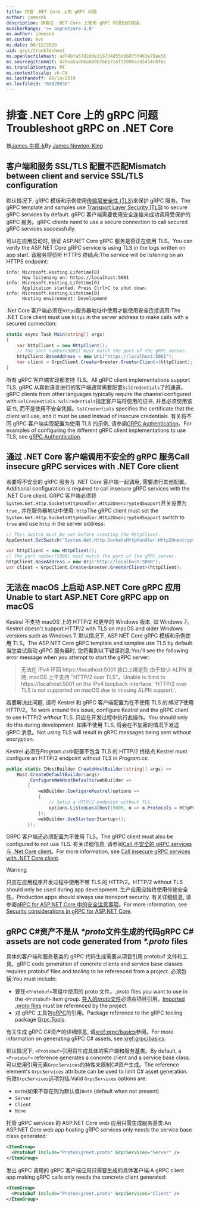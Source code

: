 ```yaml
---
title: 排查 .NET Core 上的 gRPC 问题
author: jamesnk
description: 排查在 .NET Core 上使用 gRPC 时遇到的错误。
monikerRange: '>= aspnetcore-3.0'
ms.author: jamesnk
ms.custom: mvc
ms.date: 08/12/2019
uid: grpc/troubleshoot
ms.openlocfilehash: ad74bfa57d2dde316734d55d86075f463e78ee56
ms.sourcegitcommit: 476ea5ad86a680b7b017c6f32098acd3414c0f6c
ms.translationtype: MT
ms.contentlocale: zh-CN
ms.lasthandoff: 08/14/2019
ms.locfileid: "69029030"
---
```

# <a name="troubleshoot-grpc-on-net-core"></a><span data-ttu-id="378c3-103">排查 .NET Core 上的 gRPC 问题</span><span class="sxs-lookup"><span data-stu-id="378c3-103">Troubleshoot gRPC on .NET Core</span></span>

<span data-ttu-id="378c3-104">按[James 牛顿-k](https://twitter.com/jamesnk)</span><span class="sxs-lookup"><span data-stu-id="378c3-104">By [James Newton-King](https://twitter.com/jamesnk)</span></span>

## <a name="mismatch-between-client-and-service-ssltls-configuration"></a><span data-ttu-id="378c3-105">客户端和服务 SSL/TLS 配置不匹配</span><span class="sxs-lookup"><span data-stu-id="378c3-105">Mismatch between client and service SSL/TLS configuration</span></span>

<span data-ttu-id="378c3-106">默认情况下, gRPC 模板和示例使用[传输层安全性 (TLS)](https://tools.ietf.org/html/rfc5246)来保护 gRPC 服务。</span><span class="sxs-lookup"><span data-stu-id="378c3-106">The gRPC template and samples use [Transport Layer Security (TLS)](https://tools.ietf.org/html/rfc5246) to secure gRPC services by default.</span></span> <span data-ttu-id="378c3-107">gRPC 客户端需要使用安全连接来成功调用受保护的 gRPC 服务。</span><span class="sxs-lookup"><span data-stu-id="378c3-107">gRPC clients need to use a secure connection to call secured gRPC services successfully.</span></span>

<span data-ttu-id="378c3-108">可以在应用启动时, 验证 ASP.NET Core gRPC 服务是否正在使用 TLS。</span><span class="sxs-lookup"><span data-stu-id="378c3-108">You can verify the ASP.NET Core gRPC service is using TLS in the logs written on app start.</span></span> <span data-ttu-id="378c3-109">该服务将侦听 HTTPS 终结点:</span><span class="sxs-lookup"><span data-stu-id="378c3-109">The service will be listening on an HTTPS endpoint:</span></span>

```
info: Microsoft.Hosting.Lifetime[0]
      Now listening on: https://localhost:5001
info: Microsoft.Hosting.Lifetime[0]
      Application started. Press Ctrl+C to shut down.
info: Microsoft.Hosting.Lifetime[0]
      Hosting environment: Development
```

<span data-ttu-id="378c3-110">.Net Core 客户端必须在`https`服务器地址中使用才能使用安全连接调用:</span><span class="sxs-lookup"><span data-stu-id="378c3-110">The .NET Core client must use `https` in the server address to make calls with a secured connection:</span></span>

```csharp
static async Task Main(string[] args)
{
    var httpClient = new HttpClient();
    // The port number(5001) must match the port of the gRPC server.
    httpClient.BaseAddress = new Uri("https://localhost:5001");
    var client = GrpcClient.Create<Greeter.GreeterClient>(httpClient);
}
```

<span data-ttu-id="378c3-111">所有 gRPC 客户端实现都支持 TLS。</span><span class="sxs-lookup"><span data-stu-id="378c3-111">All gRPC client implementations support TLS.</span></span> <span data-ttu-id="378c3-112">gRPC 从其他语言进行的客户端通常需要配置`SslCredentials`了的通道。</span><span class="sxs-lookup"><span data-stu-id="378c3-112">gRPC clients from other languages typically require the channel configured with `SslCredentials`.</span></span> <span data-ttu-id="378c3-113">`SslCredentials`指定客户端将使用的证书, 并且必须使用该证书, 而不是使用不安全凭据。</span><span class="sxs-lookup"><span data-stu-id="378c3-113">`SslCredentials` specifies the certificate that the client will use, and it must be used instead of insecure credentials.</span></span> <span data-ttu-id="378c3-114">有关将不同 gRPC 客户端实现配置为使用 TLS 的示例, 请参阅[GRPC Authentication](https://www.grpc.io/docs/guides/auth/)。</span><span class="sxs-lookup"><span data-stu-id="378c3-114">For examples of configuring the different gRPC client implementations to use TLS, see [gRPC Authentication](https://www.grpc.io/docs/guides/auth/).</span></span>

## <a name="call-insecure-grpc-services-with-net-core-client"></a><span data-ttu-id="378c3-115">通过 .NET Core 客户端调用不安全的 gRPC 服务</span><span class="sxs-lookup"><span data-stu-id="378c3-115">Call insecure gRPC services with .NET Core client</span></span>

<span data-ttu-id="378c3-116">若要将不安全的 gRPC 服务与 .NET Core 客户端一起调用, 需要进行其他配置。</span><span class="sxs-lookup"><span data-stu-id="378c3-116">Additional configuration is required to call insecure gRPC services with the .NET Core client.</span></span> <span data-ttu-id="378c3-117">GRPC 客户端必须将`System.Net.Http.SocketsHttpHandler.Http2UnencryptedSupport`开关设置为`true` , 并在服务器地址中使用: `http`</span><span class="sxs-lookup"><span data-stu-id="378c3-117">The gRPC client must set the `System.Net.Http.SocketsHttpHandler.Http2UnencryptedSupport` switch to `true` and use `http` in the server address:</span></span>

```csharp
// This switch must be set before creating the HttpClient.
AppContext.SetSwitch("System.Net.Http.SocketsHttpHandler.Http2UnencryptedSupport", true);

var httpClient = new HttpClient();
// The port number(5000) must match the port of the gRPC server.
httpClient.BaseAddress = new Uri("http://localhost:5000");
var client = GrpcClient.Create<Greeter.GreeterClient>(httpClient);
```

## <a name="unable-to-start-aspnet-core-grpc-app-on-macos"></a><span data-ttu-id="378c3-118">无法在 macOS 上启动 ASP.NET Core gRPC 应用</span><span class="sxs-lookup"><span data-stu-id="378c3-118">Unable to start ASP.NET Core gRPC app on macOS</span></span>

<span data-ttu-id="378c3-119">Kestrel 不支持 macOS 上的 HTTP/2 和更早的 Windows 版本, 如 Windows 7。</span><span class="sxs-lookup"><span data-stu-id="378c3-119">Kestrel doesn't support HTTP/2 with TLS on macOS and older Windows versions such as Windows 7.</span></span> <span data-ttu-id="378c3-120">默认情况下, ASP.NET Core gRPC 模板和示例使用 TLS。</span><span class="sxs-lookup"><span data-stu-id="378c3-120">The ASP.NET Core gRPC template and samples use TLS by default.</span></span> <span data-ttu-id="378c3-121">当您尝试启动 gRPC 服务器时, 您将看到以下错误消息:</span><span class="sxs-lookup"><span data-stu-id="378c3-121">You'll see the following error message when you attempt to start the gRPC server:</span></span>

> <span data-ttu-id="378c3-122">无法在 IPv4 环回 https://localhost:5001 接口上绑定到:由于缺少 ALPN 支持, macOS 上不支持 "HTTP/2 over TLS"。</span><span class="sxs-lookup"><span data-stu-id="378c3-122">Unable to bind to https://localhost:5001 on the IPv4 loopback interface: 'HTTP/2 over TLS is not supported on macOS due to missing ALPN support.'.</span></span>

<span data-ttu-id="378c3-123">若要解决此问题, 请将 Kestrel 和 gRPC 客户端配置为在不使用 TLS 的*情况下*使用 HTTP/2。</span><span class="sxs-lookup"><span data-stu-id="378c3-123">To work around this issue, configure Kestrel and the gRPC client to use HTTP/2 *without* TLS.</span></span> <span data-ttu-id="378c3-124">只应在开发过程中执行此操作。</span><span class="sxs-lookup"><span data-stu-id="378c3-124">You should only do this during development.</span></span> <span data-ttu-id="378c3-125">如果不使用 TLS, 将会在不加密的情况下发送 gRPC 消息。</span><span class="sxs-lookup"><span data-stu-id="378c3-125">Not using TLS will result in gRPC messages being sent without encryption.</span></span>

<span data-ttu-id="378c3-126">Kestrel 必须在*Program.cs*中配置不包含 TLS 的 HTTP/2 终结点:</span><span class="sxs-lookup"><span data-stu-id="378c3-126">Kestrel must configure an HTTP/2 endpoint without TLS in *Program.cs*:</span></span>

```csharp
public static IHostBuilder CreateHostBuilder(string[] args) =>
    Host.CreateDefaultBuilder(args)
        .ConfigureWebHostDefaults(webBuilder =>
        {
            webBuilder.ConfigureKestrel(options =>
            {
                // Setup a HTTP/2 endpoint without TLS.
                options.ListenLocalhost(5000, o => o.Protocols = HttpProtocols.Http2);
            });
            webBuilder.UseStartup<Startup>();
        });
```

<span data-ttu-id="378c3-127">GRPC 客户端还必须配置为不使用 TLS。</span><span class="sxs-lookup"><span data-stu-id="378c3-127">The gRPC client must also be configured to not use TLS.</span></span> <span data-ttu-id="378c3-128">有关详细信息, 请参阅[Call 不安全的 gRPC services 与 .Net Core client](#call-insecure-grpc-services-with-net-core-client)。</span><span class="sxs-lookup"><span data-stu-id="378c3-128">For more information, see [Call insecure gRPC services with .NET Core client](#call-insecure-grpc-services-with-net-core-client).</span></span>

> [!WARNING]
> <span data-ttu-id="378c3-129">只应在应用程序开发过程中使用不带 TLS 的 HTTP/2。</span><span class="sxs-lookup"><span data-stu-id="378c3-129">HTTP/2 without TLS should only be used during app development.</span></span> <span data-ttu-id="378c3-130">生产应用应始终使用传输安全性。</span><span class="sxs-lookup"><span data-stu-id="378c3-130">Production apps should always use transport security.</span></span> <span data-ttu-id="378c3-131">有关详细信息, 请参阅[gRPC for ASP.NET Core 中的安全注意事项](xref:grpc/security#transport-security)。</span><span class="sxs-lookup"><span data-stu-id="378c3-131">For more information, see [Security considerations in gRPC for ASP.NET Core](xref:grpc/security#transport-security).</span></span>

## <a name="grpc-c-assets-are-not-code-generated-from-proto-files"></a><span data-ttu-id="378c3-132">gRPC C#资产不是从 *\*proto*文件生成的代码</span><span class="sxs-lookup"><span data-stu-id="378c3-132">gRPC C# assets are not code generated from *\*.proto* files</span></span>

<span data-ttu-id="378c3-133">具体的客户端和服务基类的 gRPC 代码生成需要从项目引用 protobuf 文件和工具。</span><span class="sxs-lookup"><span data-stu-id="378c3-133">gRPC code generation of concrete clients and service base classes requires protobuf files and tooling to be referenced from a project.</span></span> <span data-ttu-id="378c3-134">必须包括:</span><span class="sxs-lookup"><span data-stu-id="378c3-134">You must include:</span></span>

* <span data-ttu-id="378c3-135">要在`<Protobuf>`项组中使用的 proto 文件。</span><span class="sxs-lookup"><span data-stu-id="378c3-135">*.proto* files you want to use in the `<Protobuf>` item group.</span></span> <span data-ttu-id="378c3-136">[导入的*proto*文件](https://developers.google.com/protocol-buffers/docs/proto3#importing-definitions)必须由项目引用。</span><span class="sxs-lookup"><span data-stu-id="378c3-136">[Imported *.proto* files](https://developers.google.com/protocol-buffers/docs/proto3#importing-definitions) must be referenced by the project.</span></span>
* <span data-ttu-id="378c3-137">对 gRPC 工具包[gRPC](https://www.nuget.org/packages/Grpc.Tools/)的引用。</span><span class="sxs-lookup"><span data-stu-id="378c3-137">Package reference to the gRPC tooling package [Grpc.Tools](https://www.nuget.org/packages/Grpc.Tools/).</span></span>

<span data-ttu-id="378c3-138">有关生成 gRPC C#资产的详细信息, 请<xref:grpc/basics>参阅。</span><span class="sxs-lookup"><span data-stu-id="378c3-138">For more information on generating gRPC C# assets, see <xref:grpc/basics>.</span></span>

<span data-ttu-id="378c3-139">默认情况下, `<Protobuf>`引用将生成具体的客户端和服务基类。</span><span class="sxs-lookup"><span data-stu-id="378c3-139">By default, a `<Protobuf>` reference generates a concrete client and a service base class.</span></span> <span data-ttu-id="378c3-140">可以使用引用元素`GrpcServices`的特性来限制C#资产生成。</span><span class="sxs-lookup"><span data-stu-id="378c3-140">The reference element's `GrpcServices` attribute can be used to limit C# asset generation.</span></span> <span data-ttu-id="378c3-141">有效`GrpcServices`选项包括:</span><span class="sxs-lookup"><span data-stu-id="378c3-141">Valid `GrpcServices` options are:</span></span>

* <span data-ttu-id="378c3-142">`Both`(如果不存在则为默认值)</span><span class="sxs-lookup"><span data-stu-id="378c3-142">`Both` (default when not present)</span></span>
* `Server`
* `Client`
* `None`

<span data-ttu-id="378c3-143">托管 gRPC services 的 ASP.NET Core web 应用只需生成服务基类:</span><span class="sxs-lookup"><span data-stu-id="378c3-143">An ASP.NET Core web app hosting gRPC services only needs the service base class generated:</span></span>

```xml
<ItemGroup>
  <Protobuf Include="Protos\greet.proto" GrpcServices="Server" />
</ItemGroup>
```

<span data-ttu-id="378c3-144">发出 gRPC 调用的 gRPC 客户端应用只需要生成的具体客户端:</span><span class="sxs-lookup"><span data-stu-id="378c3-144">A gRPC client app making gRPC calls only needs the concrete client generated:</span></span>

```xml
<ItemGroup>
  <Protobuf Include="Protos\greet.proto" GrpcServices="Client" />
</ItemGroup>
```
